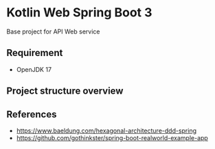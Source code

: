 # Kotlin Web Spring Boot 3

Base project for API Web service

## Requirement

- OpenJDK 17

## Project structure overview

## References

- https://www.baeldung.com/hexagonal-architecture-ddd-spring
- https://github.com/gothinkster/spring-boot-realworld-example-app
